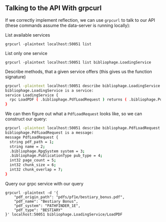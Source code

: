 ## Talking to the API With grpcurl

If we correctly implement reflection, we can use `grpcurl` to talk to our API (these commands assume the data-server is running locally):

List available services
```
grpcurl -plaintext localhost:50051 list

```

List only one service
```
grpcurl -plaintext localhost:50051 list bibliophage.LoadingService
```

Describe methods, that a given service offers (this gives us the function signature)
```bash
grpcurl -plaintext localhost:50051 describe bibliophage.LoadingService
bibliophage.LoadingService is a service:
service LoadingService {
  rpc LoadPDF ( .bibliophage.PdfLoadRequest ) returns ( .bibliophage.PdfLoadResponse );
}
```


We can then figure out what a `PdfLoadRequest` looks like, so we can construct our query:
```bash
grpcurl -plaintext localhost:50051 describe bibliophage.PdfLoadRequest
bibliophage.PdfLoadRequest is a message:
message PdfLoadRequest {
  string pdf_path = 1;
  string name = 2;
  .bibliophage.RpgSystem system = 3;
  .bibliophage.PublicationType pub_type = 4;
  int32 page_count = 5;
  int32 chunk_size = 6;
  int32 chunk_overlap = 7;
}
```

Query our grpc service with our query
```
grpcurl -plaintext -d '{
    "pdf_origin_path": "pdfs/pf1e/bestiary_bonus.pdf",
    "pdf_name": "Bestiary Bonus",
    "pdf_system": "PATHFINDER_1E",
    "pdf_type": "BESTIARY"
}' localhost:50051 bibliophage.LoadingService/LoadPDF
```
